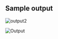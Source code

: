 

## Sample output
![output2](https://user-images.githubusercontent.com/79264869/153277238-4030f58c-1f90-4cf8-8be3-32464dfc5dfe.png)

![Output](https://user-images.githubusercontent.com/79264869/153586302-a484ae36-ba51-442b-8e7f-10a1adc7abba.png)

